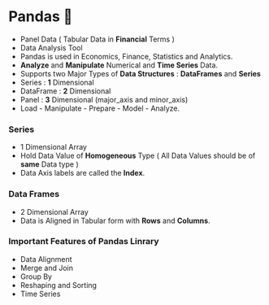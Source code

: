 # Pandas 🐼

- Panel Data ( Tabular Data in **Financial** Terms )
- Data Analysis Tool
- Pandas is used in Economics, Finance, Statistics and Analytics.
- **Analyze** and **Manipulate** Numerical and **Time Series** Data.
- Supports two Major Types of **Data Structures** : **DataFrames** and **Series**
- Series : **1** Dimensional
- DataFrame : **2** Dimensional
- Panel : **3** Dimensional (major_axis and minor_axis)
- Load - Manipulate - Prepare - Model - Analyze.

### Series
- 1 Dimensional Array
- Hold Data Value of **Homogeneous** Type ( All Data Values should be of **same** Data type )
- Data Axis labels are called the **Index**.

### Data Frames
- 2 Dimensional Array
- Data is Aligned in Tabular form with **Rows** and **Columns**.

### Important Features of Pandas Linrary
- Data Alignment
- Merge and Join
- Group By
- Reshaping and Sorting
- Time Series


